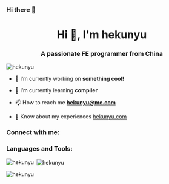 ### Hi there 👋

<h1 align="center">Hi 👋, I'm hekunyu</h1>
<h3 align="center">A passionate FE programmer from China</h3>

<p align="left"> <img src="https://komarev.com/ghpvc/?username=hekunyu&label=Profile%20views&color=0e75b6&style=flat" alt="hekunyu" /> </p>


- 🔭 I’m currently working on **something cool!**

- 🌱 I’m currently learning **compiler**

<!-- - 👨‍💻 All of my projects are available at [zhanglun.xyz/labs](https://zhanglun.xyz/labs) -->

- 📫 How to reach me **hekunyu@me.com**

- 📄 Know about my experiences [hekunyu.com](https://hemisu.com)

<h3 align="left">Connect with me:</h3>
<!-- <p align="left">
<a href="https://twitter.com/zhanglun" target="blank"><img align="center" src="https://raw.githubusercontent.com/rahuldkjain/github-profile-readme-generator/master/src/images/icons/Social/twitter.svg" alt="zhanglun" height="30" width="40" /></a>
<a href="https://linkedin.com/in/zhanglun" target="blank"><img align="center" src="https://raw.githubusercontent.com/rahuldkjain/github-profile-readme-generator/master/src/images/icons/Social/linked-in-alt.svg" alt="zhanglun" height="30" width="40" /></a>
<a href="https://instagram.com/zhanglun1410" target="blank"><img align="center" src="https://raw.githubusercontent.com/rahuldkjain/github-profile-readme-generator/master/src/images/icons/Social/instagram.svg" alt="zhanglun1410" height="30" width="40" /></a>
<a href="/http://zhanglun.xyz/feeds" target="blank"><img align="center" src="https://raw.githubusercontent.com/rahuldkjain/github-profile-readme-generator/master/src/images/icons/Social/rss.svg" alt="http://zhanglun.xyz/feeds" height="30" width="40" /></a>
</p>
 -->
<h3 align="left">Languages and Tools:</h3>
<!-- <p align="left"> <a href="https://www.electronjs.org" target="_blank" rel="noreferrer"> <img src="https://raw.githubusercontent.com/devicons/devicon/master/icons/electron/electron-original.svg" alt="electron" width="40" height="40"/> </a> <a href="https://www.gatsbyjs.com/" target="_blank" rel="noreferrer"> <img src="https://www.vectorlogo.zone/logos/gatsbyjs/gatsbyjs-icon.svg" alt="gatsby" width="40" height="40"/> </a> <a href="https://developer.mozilla.org/en-US/docs/Web/JavaScript" target="_blank" rel="noreferrer"> <img src="https://raw.githubusercontent.com/devicons/devicon/master/icons/javascript/javascript-original.svg" alt="javascript" width="40" height="40"/> </a> <a href="https://www.mysql.com/" target="_blank" rel="noreferrer"> <img src="https://raw.githubusercontent.com/devicons/devicon/master/icons/mysql/mysql-original-wordmark.svg" alt="mysql" width="40" height="40"/> </a> <a href="https://nodejs.org" target="_blank" rel="noreferrer"> <img src="https://raw.githubusercontent.com/devicons/devicon/master/icons/nodejs/nodejs-original-wordmark.svg" alt="nodejs" width="40" height="40"/> </a> <a href="https://postman.com" target="_blank" rel="noreferrer"> <img src="https://www.vectorlogo.zone/logos/getpostman/getpostman-icon.svg" alt="postman" width="40" height="40"/> </a> <a href="https://reactjs.org/" target="_blank" rel="noreferrer"> <img src="https://raw.githubusercontent.com/devicons/devicon/master/icons/react/react-original-wordmark.svg" alt="react" width="40" height="40"/> </a> 
 <a href="https://www.sketch.com/" target="_blank" rel="noreferrer"> <img src="https://www.vectorlogo.zone/logos/sketchapp/sketchapp-icon.svg" alt="sketch" width="40" height="40"/> </a> <a href="https://www.typescriptlang.org/" target="_blank" rel="noreferrer"> <img src="https://raw.githubusercontent.com/devicons/devicon/master/icons/typescript/typescript-original.svg" alt="typescript" width="40" height="40"/> </a> <a href="https://vuejs.org/" target="_blank" rel="noreferrer"> <img src="https://raw.githubusercontent.com/devicons/devicon/master/icons/vuejs/vuejs-original-wordmark.svg" alt="vuejs" width="40" height="40"/> </a> </p> -->

<p><img align="left" src="https://github-readme-stats.vercel.app/api/top-langs?username=hekunyu&show_icons=true&locale=en&layout=compact" alt="hekunyu" /></p>

<p>&nbsp;<img align="center" src="https://github-readme-stats.vercel.app/api?username=hekunyu&show_icons=true&locale=en" alt="hekunyu" /></p>

<p><img align="center" src="https://github-readme-streak-stats.herokuapp.com/?user=hekunyu&" alt="hekunyu" /></p>
<!--
**hemisu/hemisu** is a ✨ _special_ ✨ repository because its `README.md` (this file) appears on your GitHub profile.

Here are some ideas to get you started:

- 🔭 I’m currently working on ...
- 🌱 I’m currently learning ...
- 👯 I’m looking to collaborate on ...
- 🤔 I’m looking for help with ...
- 💬 Ask me about ...
- 📫 How to reach me: ...
- 😄 Pronouns: ...
- ⚡ Fun fact: ...
-->

